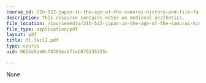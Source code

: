 ```yaml
---
course_id: 21h-522-japan-in-the-age-of-the-samurai-history-and-film-fall-2006
description: This resource contains notes on medieval aesthetics.
file_location: /coursemedia/21h-522-japan-in-the-age-of-the-samurai-history-and-film-fall-2006/0655e5ab0cf4383ecbf1eb876335225c_dl_lec12.pdf
file_type: application/pdf
layout: pdf
title: dl_lec12.pdf
type: course
uid: 0655e5ab0cf4383ecbf1eb876335225c

---
```

None